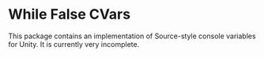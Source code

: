 # While False CVars

This package contains an implementation of Source-style console variables for Unity. It is currently very incomplete.